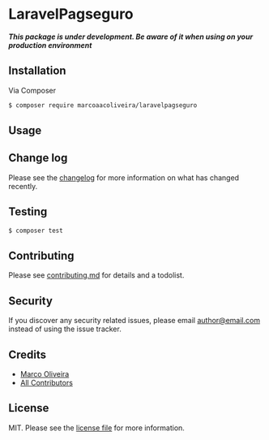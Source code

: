 # LaravelPagseguro

***This package is under development. Be aware of it when using on your production environment***

## Installation

Via Composer

``` bash
$ composer require marcoaacoliveira/laravelpagseguro
```

## Usage

## Change log

Please see the [changelog](changelog.md) for more information on what has changed recently.

## Testing

``` bash
$ composer test
```

## Contributing

Please see [contributing.md](contributing.md) for details and a todolist.

## Security

If you discover any security related issues, please email author@email.com instead of using the issue tracker.

## Credits

- [Marco Oliveira][link-author]
- [All Contributors][link-contributors]

## License

MIT. Please see the [license file](license.md) for more information.

[ico-version]: https://img.shields.io/packagist/v/marcoaacoliveira/laravelpagseguro.svg?style=flat-square
[ico-downloads]: https://img.shields.io/packagist/dt/marcoaacoliveira/laravelpagseguro.svg?style=flat-square
[ico-travis]: https://img.shields.io/travis/marcoaacoliveira/laravelpagseguro/master.svg?style=flat-square
[ico-styleci]: https://styleci.io/repos/12345678/shield

[link-packagist]: https://packagist.org/packages/marcoaacoliveira/laravelpagseguro
[link-downloads]: https://packagist.org/packages/marcoaacoliveira/laravelpagseguro
[link-travis]: https://travis-ci.org/marcoaacoliveira/laravelpagseguro
[link-styleci]: https://styleci.io/repos/12345678
[link-author]: https://github.com/marcoaacoliveira
[link-contributors]: ../../contributors
